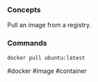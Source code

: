 ### Concepts

Pull an image from a registry.
### Commands

```bash
docker pull ubuntu:latest
```

#docker #image #container